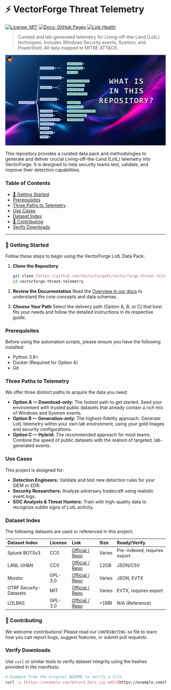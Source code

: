 # ⚡ VectorForge Threat Telemetry

[![License: MIT](https://img.shields.io/badge/license-MIT-green.svg)](LICENSE)
[![Docs: GitHub Pages](https://img.shields.io/badge/docs-GitHub%20Pages-blue.svg)](https://vectorforgeai.github.io/vectorforge-threat-telemetry/)
[![Link Health](https://img.shields.io/github/actions/workflow/status/VectorForgeAI/vectorforge-threat-telemetry/link-check.yml?label=link%20health)](https://github.com/VectorForgeAI/vectorforge-threat-telemetry/actions/workflows/link-check.yml)

> Curated and lab-generated telemetry for Living-off-the-Land (LotL) techniques. Includes Windows Security events, Sysmon, and PowerShell. All data mapped to MITRE ATT&CK.

![VectorForge LotL Data Pack](https://github.com/VectorForgeAI/vectorforge-threat-telemetry/raw/main/assets/flow.png)

This repository provides a curated data pack and methodologies to generate and deliver crucial Living-off-the-Land (LotL) telemetry into VectorForge. It is designed to help security teams test, validate, and improve their detection capabilities.

### Table of Contents
- [🚀 Getting Started](#getting-started)
- [Prerequisites](#prerequisites)
- [Three Paths to Telemetry](#three-paths-to-telemetry)
- [Use Cases](#use-cases)
- [Dataset Index](#dataset-index)
- [🤝 Contributing](#contributing)
- [Verify Downloads](#verify-downloads)

---

### 🚀 Getting Started

Follow these steps to begin using the VectorForge LotL Data Pack:

1.  **Clone the Repository**
    ```bash
    git clone [https://github.com/VectorForgeAI/vectorforge-threat-telemetry.git](https://github.com/VectorForgeAI/vectorforge-threat-telemetry.git)
    cd vectorforge-threat-telemetry
    ```
2.  **Review the Documentation**
    Read the [Overview in our docs](docs/00-overview.md) to understand the core concepts and data schemas.

3.  **Choose Your Path**
    Select the delivery path (Option A, B, or C) that best fits your needs and follow the detailed instructions in its respective guide.

### Prerequisites

Before using the automation scripts, please ensure you have the following installed:
- Python 3.8+
- Docker (Required for Option A)
- Git

### Three Paths to Telemetry

We offer three distinct paths to acquire the data you need:

* **Option A — Download-only:** The fastest path to get started. Seed your environment with trusted public datasets that already contain a rich mix of Windows and Sysmon events.
* **Option B — Generation-only:** The highest-fidelity approach. Generate LotL telemetry within your own lab environment, using your gold images and security configurations.
* **Option C — Hybrid:** The recommended approach for most teams. Combine the speed of public datasets with the realism of targeted, lab-generated events.

### Use Cases

This project is designed for:
- **Detection Engineers:** Validate and test new detection rules for your SIEM or EDR.
- **Security Researchers:** Analyze adversary tradecraft using realistic event logs.
- **SOC Analysts & Threat Hunters:** Train with high-quality data to recognize subtle signs of LotL activity.

### Dataset Index

The following datasets are used or referenced in this project:

| Dataset Index | License | Link | Size | Ready/Verify |
| :--- | :--- | :--- | :--- | :--- |
| Splunk BOTSv3 | CC0 | [Official / Repo](https://github.com/splunk/botsv3) | Varies | Pre-indexed, requires export |
| LANL UH&N | CC0 | [Official / Repo](https://csr.lanl.gov/data/2017/) | 12GB | JSON/CSV |
| Mordor | GPL-3.0 | [Official / Repo](https://github.com/UraSecTeam/mordor) | Varies | JSON, EVTX |
| OTRF Security-Datasets| MIT | [Official / Repo](https://github.com/OTRF/Security-Datasets) | Varies | EVTX, requires export |
| LOLBAS | GPL-3.0 | [Official / Repo](https://github.com/LOLBAS-Project/LOLBAS) | <1MB | N/A (Reference) |

### 🤝 Contributing

We welcome contributions! Please read our `CONTRIBUTING.md` file to learn how you can report bugs, suggest features, or submit pull requests.

### Verify Downloads

Use `curl` or similar tools to verify dataset integrity using the hashes provided in the manifests.
```bash
# Example from the original README to verify a file
curl -L [https://example.com/botsv3_data.zip.md5](https://example.com/botsv3_data.zip.md5)
